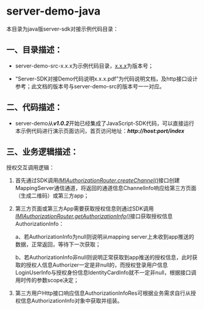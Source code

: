 # server-demo-java

本目录为java版server-sdk对接示例代码目录：

## 一、目录描述：

- server-demo-src-x.x.x为示例代码目录，<u>x.x.x</u>为版本号；


- “Server-SDK对接Demo代码说明x.x.x.pdf”为代码说明文档，及http接口设计参考；此文档的版本号与server-demo-src的版本号一一对应。

## 二、代码描述：

- server-demo从***v1.0.2***开始已经集成了JavaScript-SDK代码，可以直接运行本示例代码进行演示页面访问，首页访问地址：***http://host:port/index***

## 三、业务逻辑描述：

授权交互调用逻辑：

1. 首先通过SDK调用<u>*IMIAuthorizationRouter.createChannel()*</u>接口创建MappingServer通信通道，将返回的通道信息ChannelInfo响应给第三方页面（生成二维码）或第三方app；

2. 第三方页面或第三方App需要获取授权信息则通过SDK调用<u>*IMIAuthorizationRouter.getAuthorizationInfo()*</u>接口获取授权信息AuthorizationInfo：

   a、若AuthorizationInfo为null则说明从mapping server上未收到app推送的数据，正常返回，等待下一次获取；

   b、若AuthorizationInfo非null则说明正常获取到app推送的授权信息，此时获取的授权人信息Authorizer一定是非null的，而授权登录用户信息LoginUserInfo与授权身份信息IdentityCardInfo就不一定非null，根据接口调用时传的参数scope决定；

3. 第三方用户Http接口响应信息AuthorizationInfoRes可根据业务需求自行从授权信息AuthorizationInfo对象中获取并组装。

